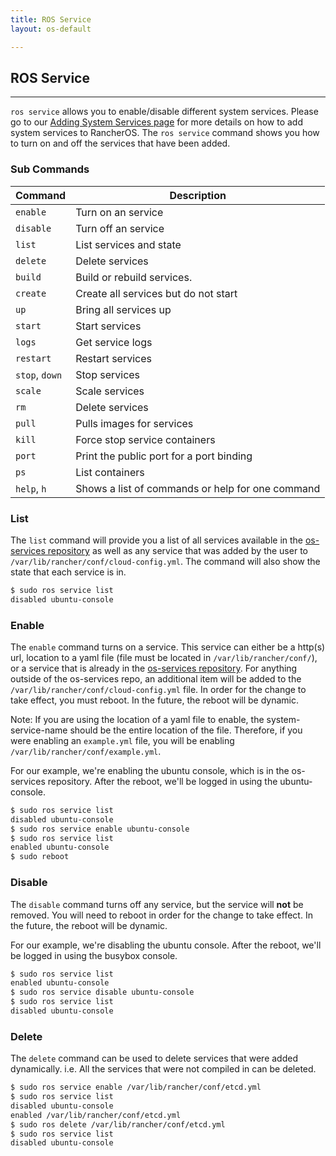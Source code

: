 ```yaml
---
title: ROS Service
layout: os-default

---
```


## ROS Service
---

`ros service` allows you to enable/disable different system services. Please go to our [Adding System Services page]({{site.baseurl}}/os/system-services/) for more details on how to add system services to RancherOS. The `ros service` command shows you how to turn on and off the services that have been added.

### Sub Commands

|Command | Description |
|--------|-------------|
|`enable`	| Turn on an service|
|`disable`	|Turn off an service|
|`list`	|	List services and state|
| `delete` | Delete services |
|`build` |	Build or rebuild services.
|`create`	| Create all services but do not start
|`up` |		Bring all services up
|`start` |	Start services
|`logs` |		Get service logs
|`restart` |	Restart services
|`stop`, `down` |	Stop services
|`scale` |	Scale services
|`rm`	|	Delete services
|`pull`	|	Pulls images for services
|`kill`	|	Force stop service containers
|`port` |		Print the public port for a port binding
|`ps`	|	List containers
|`help`, `h` |	Shows a list of commands or help for one command

### List

The `list` command will provide you a list of all services available in the [os-services repository](https://github.com/rancher/os-services) as well as any service that was added by the user to `/var/lib/rancher/conf/cloud-config.yml`. The command will also show the state that each service is in.

```bash
$ sudo ros service list
disabled ubuntu-console
```

### Enable

The `enable` command turns on a service. This service can either be a http(s) url, location to a yaml file (file must be located in `/var/lib/rancher/conf/`), or  a service that is already in the [os-services repository](https://github.com/rancher/os-services). For anything outside of the os-services repo, an additional item will be added to the `/var/lib/rancher/conf/cloud-config.yml` file. In order for the change to take effect, you must reboot. In the future, the reboot will be dynamic.

Note: If you are using the location of a yaml file to enable, the system-service-name should be the entire location of the file. Therefore, if you were enabling an `example.yml` file, you will be enabling `/var/lib/rancher/conf/example.yml`.

For our example, we're enabling the ubuntu console, which is in the os-services repository. After the reboot, we'll be logged in using the ubuntu-console. 

```bash
$ sudo ros service list
disabled ubuntu-console
$ sudo ros service enable ubuntu-console
$ sudo ros service list
enabled ubuntu-console
$ sudo reboot
```

### Disable

The `disable` command turns off any service, but the service will **not** be removed. You will need to reboot in order for the change to take effect. In the future, the reboot will be dynamic. 

For our example, we're disabling the ubuntu console. After the reboot, we'll be logged in using the busybox console.

```bash
$ sudo ros service list
enabled ubuntu-console
$ sudo ros service disable ubuntu-console
$ sudo ros service list
disabled ubuntu-console
```

### Delete

The `delete` command can be used to delete services that were added dynamically. i.e. All the services that were not compiled in can be deleted. 

```bash
$ sudo ros service enable /var/lib/rancher/conf/etcd.yml
$ sudo ros service list
disabled ubuntu-console
enabled /var/lib/rancher/conf/etcd.yml
$ sudo ros delete /var/lib/rancher/conf/etcd.yml
$ sudo ros service list
disabled ubuntu-console
```

